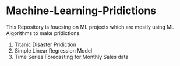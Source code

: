 # Machine-Learning-Pridictions

This Repository is foucsing on ML projects which are mostly using ML Algorithms to make pridictions.

1. Titanic Disaster Pridiction
2. Simple Linear Regression Model
3. Time Series Forecasting for Monthly Sales data
